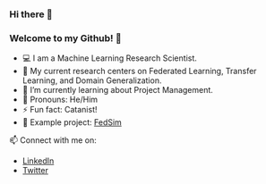 ### Hi there 👋
### Welcome to my Github! 👋

- 💻 I am a Machine Learning Research Scientist.     
- 🔭 My current research centers on Federated Learning, Transfer Learning, and Domain Generalization.
- 🌱 I’m currently learning about Project Management.
- 🤵 Pronouns: He/Him
- ⚡ Fun fact: Catanist!
- 📏 Example project: [FedSim](https://fedsim.varnio.com/en/latest/)


📫 Connect with me on: 
* [LinkedIn](https://www.linkedin.com/in/farshid-varno/)
* [Twitter](https://twitter.com/fhvarno)


<!--
**fvarno/fvarno** is a ✨ _special_ ✨ repository because its `README.md` (this file) appears on your GitHub profile.

Here are some ideas to get you started:

- 🔭 I’m currently working on ...
- 🌱 I’m currently learning ...
- 👯 I’m looking to collaborate on ...
- 🤔 I’m looking for help with ...
- 💬 Ask me about ...
- 📫 How to reach me: ...
- 😄 Pronouns: ...
- ⚡ Fun fact: ...
-->
